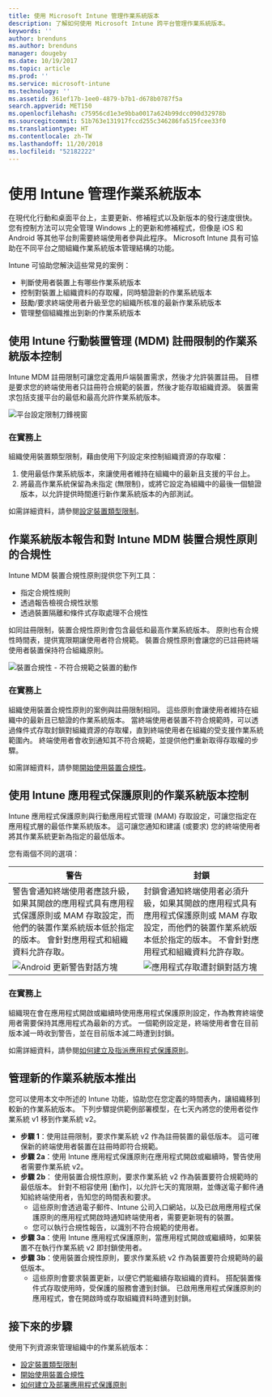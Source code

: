 ```yaml
---
title: 使用 Microsoft Intune 管理作業系統版本
description: 了解如何使用 Microsoft Intune 跨平台管理作業系統版本。
keywords: ''
author: brenduns
ms.author: brenduns
manager: dougeby
ms.date: 10/19/2017
ms.topic: article
ms.prod: ''
ms.service: microsoft-intune
ms.technology: ''
ms.assetid: 361ef17b-1ee0-4879-b7b1-d678b0787f5a
search.appverid: MET150
ms.openlocfilehash: c75956cd1e3e9bba0017a624b99dcc090d32978b
ms.sourcegitcommit: 51b763e131917fccd255c346286fa515fcee33f0
ms.translationtype: HT
ms.contentlocale: zh-TW
ms.lasthandoff: 11/20/2018
ms.locfileid: "52182222"
---
```

# <a name="manage-operating-system-versions-with-intune"></a>使用 Intune 管理作業系統版本
在現代化行動和桌面平台上，主要更新、修補程式以及新版本的發行速度很快。 您有控制方法可以完全管理 Windows 上的更新和修補程式，但像是 iOS 和 Android 等其他平台則需要終端使用者參與此程序。  Microsoft Intune 具有可協助在不同平台之間組織作業系統版本管理結構的功能。

Intune 可協助您解決這些常見的案例： 
- 判斷使用者裝置上有哪些作業系統版本
- 控制對裝置上組織資料的存取權，同時驗證新的作業系統版本
- 鼓勵/要求終端使用者升級至您的組織所核准的最新作業系統版本
- 管理整個組織推出到新的作業系統版本
  
## <a name="operating-system-version-control-using-intune-mobile-device-management-mdm-enrollment-restrictions"></a>使用 Intune 行動裝置管理 (MDM) 註冊限制的作業系統版本控制
Intune MDM 註冊限制可讓您定義用戶端裝置需求，然後才允許裝置註冊。 目標是要求您的終端使用者只註冊符合規範的裝置，然後才能存取組織資源。 裝置需求包括支援平台的最低和最高允許作業系統版本。
 
![平台設定限制刀鋒視窗](./media/os-version-platform-configurations.png) 
 
### <a name="in-practice"></a>在實務上
組織使用裝置類型限制，藉由使用下列設定來控制組織資源的存取權： 
1. 使用最低作業系統版本，來讓使用者維持在組織中的最新且支援的平台上。 
2. 將最高作業系統保留為未指定 (無限制)，或將它設定為組織中的最後一個驗證版本，以允許提供時間進行新作業系統版本的內部測試。

如需詳細資料，請參閱[設定裝置類型限制](https://docs.microsoft.com/intune/enrollment-restrictions-set#set-device-type-restrictions)。
 
## <a name="operating-system-version-reporting-and-compliance-with-intune-mdm-device-compliance-policies"></a>作業系統版本報告和對 Intune MDM 裝置合規性原則的合規性
Intune MDM 裝置合規性原則提供您下列工具： 
- 指定合規性規則
- 透過報告檢視合規性狀態
- 透過裝置隔離和條件式存取處理不合規性

如同註冊限制，裝置合規性原則會包含最低和最高作業系統版本。 原則也有合規性時間表，提供寬限期讓使用者符合規範。 裝置合規性原則會讓您的已註冊終端使用者裝置保持符合組織原則。

![裝置合規性 - 不符合規範之裝置的動作](./media/os-version-actions-noncompliance.png) 

### <a name="in-practice"></a>在實務上
組織使用裝置合規性原則的案例與註冊限制相同。 這些原則會讓使用者維持在組織中的最新且已驗證的作業系統版本。 當終端使用者裝置不符合規範時，可以透過條件式存取封鎖對組織資源的存取權，直到終端使用者在組織的受支援作業系統範圍內。 終端使用者會收到通知其不符合規範，並提供他們重新取得存取權的步驟。   

如需詳細資料，請參閱[開始使用裝置合規性](https://docs.microsoft.com/intune/device-compliance-get-started)。
 
## <a name="operating-system-version-controls-using-intune-app-protection-policies"></a>使用 Intune 應用程式保護原則的作業系統版本控制    
Intune 應用程式保護原則與行動應用程式管理 (MAM) 存取設定，可讓您指定在應用程式層的最低作業系統版本。 這可讓您通知和建議 (或要求) 您的終端使用者將其作業系統更新為指定的最低版本。
 
您有兩個不同的選項： 

|警告  |封鎖  |
|---------|---------|
|警告會通知終端使用者應該升級，如果其開啟的應用程式具有應用程式保護原則或 MAM 存取設定，而他們的裝置作業系統版本低於指定的版本。 會針對應用程式和組織資料允許存取。|封鎖會通知終端使用者必須升級，如果其開啟的應用程式具有應用程式保護原則或 MAM 存取設定，而他們的裝置作業系統版本低於指定的版本。 不會針對應用程式和組織資料允許存取。|
|![Android 更新警告對話方塊](./media/os-version-update-warning.png)    |![應用程式存取遭封鎖對話方塊](./media/os-version-access-blocked.png)          |

 
### <a name="in-practice"></a>在實務上
組織現在會在應用程式開啟或繼續時使用應用程式保護原則設定，作為教育終端使用者需要保持其應用程式為最新的方式。 一個範例設定是，終端使用者會在目前版本減一時收到警告，並在目前版本減二時遭到封鎖。
 
如需詳細資料，請參閱[如何建立及指派應用程式保護原則](https://docs.microsoft.com/intune/app-protection-policies)。

## <a name="managing-a-new-operating-system-version-rollout"></a>管理新的作業系統版本推出
您可以使用本文中所述的 Intune 功能，協助您在您定義的時間表內，讓組織移到較新的作業系統版本。 下列步驟提供範例部署模型，在七天內將您的使用者從作業系統 v1 移到作業系統 v2。
- **步驟 1**：使用註冊限制，要求作業系統 v2 作為註冊裝置的最低版本。 這可確保新的終端使用者裝置在註冊時即符合規範。
- **步驟 2a**：使用 Intune 應用程式保護原則在應用程式開啟或繼續時，警告使用者需要作業系統 v2。
- **步驟 2b**： 使用裝置合規性原則，要求作業系統 v2 作為裝置要符合規範時的最低版本。 針對不相容使用 [動作]，以允許七天的寬限期，並傳送電子郵件通知給終端使用者，告知您的時間表和要求。
  -  這些原則會透過電子郵件、Intune 公司入口網站，以及已啟用應用程式保護原則的應用程式開啟時通知終端使用者，需要更新現有的裝置。
  - 您可以執行合規性報告，以識別不符合規範的使用者。 
- **步驟 3a**：使用 Intune 應用程式保護原則，當應用程式開啟或繼續時，如果裝置不在執行作業系統 v2 即封鎖使用者。
- **步驟 3b**：使用裝置合規性原則，要求作業系統 v2 作為裝置要符合規範時的最低版本。
  - 這些原則會要求裝置更新，以便它們能繼續存取組織的資料。 搭配裝置條件式存取使用時，受保護的服務會遭到封鎖。 已啟用應用程式保護原則的應用程式，會在開啟時或存取組織資料時遭到封鎖。

## <a name="next-steps"></a>接下來的步驟
使用下列資源來管理組織中的作業系統版本： 

- [設定裝置類型限制](https://docs.microsoft.com/intune/enrollment-restrictions-set#set-device-type-restrictions)
- [開始使用裝置合規性](https://docs.microsoft.com/intune/device-compliance-get-started)
- [如何建立及部署應用程式保護原則](https://docs.microsoft.com/intune/app-protection-policies)
